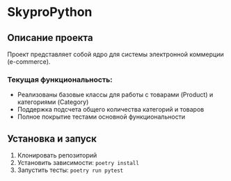# SkyproPython

## Описание проекта
Проект представляет собой ядро для системы электронной коммерции (e-commerce). 

### Текущая функциональность:
- Реализованы базовые классы для работы с товарами (Product) и категориями (Category)
- Поддержка подсчета общего количества категорий и товаров
- Полное покрытие тестами основной функциональности

## Установка и запуск
1. Клонировать репозиторий
2. Установить зависимости: `poetry install`
3. Запустить тесты: `poetry run pytest` 